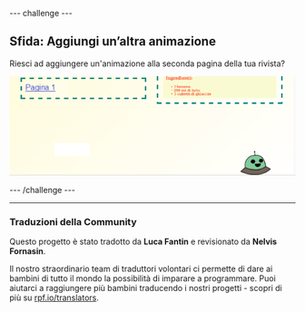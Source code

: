 --- challenge ---

## Sfida: Aggiungi un’altra animazione

Riesci ad aggiungere un'animazione alla seconda pagina della tua rivista?

![screenshot](images/magazine-animation-challenge.png)

--- /challenge ---

***
### Traduzioni della Community 

Questo progetto è stato tradotto da **Luca Fantin** e revisionato da **Nelvis Fornasin**. 

Il nostro straordinario team di traduttori volontari ci permette di dare ai bambini di tutto il mondo la possibilità di imparare a programmare. Puoi aiutarci a raggiungere più bambini traducendo i nostri progetti - scopri di più su [rpf.io/translators](https://rpf.io/translators).
